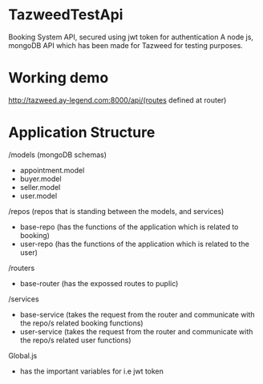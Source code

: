# TazweedTestApi
Booking System API, secured using jwt token for authentication
  A node js, mongoDB API which has been made for Tazweed for testing purposes. 

# Working demo
http://tazweed.ay-legend.com:8000/api/(routes defined at router)

# Application Structure

/models (mongoDB schemas)
 - appointment.model
 - buyer.model
 - seller.model
 - user.model
 
/repos (repos that is standing between the models, and services)
 - base-repo (has the functions of the application which is related to booking)
 - user-repo (has the functions of the application which is related to the user)
 
/routers
 - base-router (has the expossed routes to puplic)
 
/services
 - base-service (takes the request from the router and communicate with the repo/s related booking functions)
 - user-service (takes the request from the router and communicate with the repo/s related user functions)
 

Global.js
 - has the important variables for i.e jwt token
